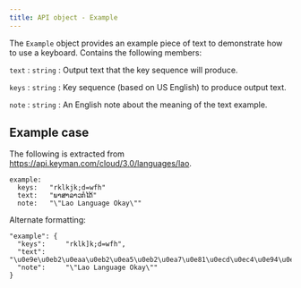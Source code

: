 ```yaml
---
title: API object - Example
---
```


The `Example` object provides an example piece of text to demonstrate
how to use a keyboard. Contains the following members:

<div class="itemizedlist" markdown="1">

`text`
:   `string`
:   Output text that the key sequence will produce.

`keys`
:   `string`
:   Key sequence (based on US English) to produce output text.

`note`
:   `string`
:   An English note about the meaning of the text example.

</div>

## Example case

The following is extracted from
<https://api.keyman.com/cloud/3.0/languages/lao>.

```obj-example
example:  
  keys:   "rklkjk;d=wfh"
  text:   "ພາສາລາວກໍໄດ້"
  note:   "\"Lao Language Okay\""
```

Alternate formatting:

```obj-exaple
"example": {
  "keys":     "rklk]k;d=wfh",
  "text":     "\u0e9e\u0eb2\u0eaa\u0eb2\u0ea5\u0eb2\u0ea7\u0e81\u0ecd\u0ec4\u0e94\u0ec9",
  "note":     "\"Lao Language Okay\""
}
```
